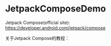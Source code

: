# JetpackComposeDemo

Jetpack Compose(official site): https://developer.android.com/jetpack/compose  

关于Jetpack Compose的教程：

